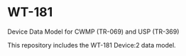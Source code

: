 # WT-181
Device Data Model for CWMP (TR-069) and USP (TR-369)

This repository includes the WT-181 Device:2 data model.
